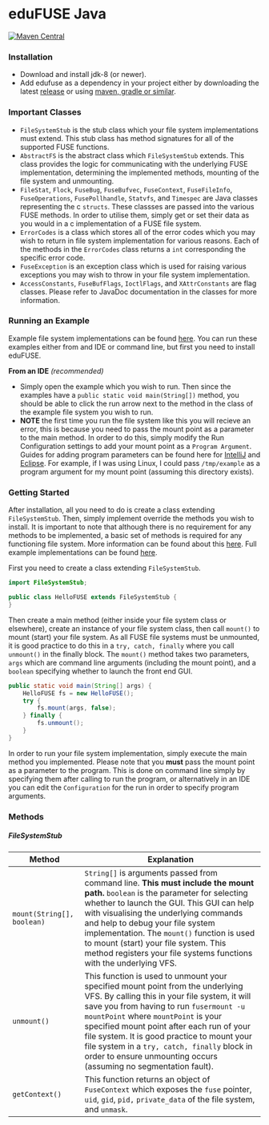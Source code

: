 # eduFUSE Java
[![Maven Central](https://maven-badges.herokuapp.com/maven-central/com.github.lukethompsxn/edufuse/badge.svg)](https://maven-badges.herokuapp.com/maven-central/com.github.lukethompsxn/edufuse)

### Installation
- Download and install jdk-8 (or newer).
- Add edufuse as a dependency in your project either by downloading the latest [release](https://github.com/lukethompsxn/edufuse/releases) or using [maven, gradle or similar](https://mvnrepository.com/artifact/com.github.lukethompsxn/edufuse).

### Important Classes
- `FileSystemStub` is the stub class which your file system implementations must extend. This stub class has method signatures for all of the supported FUSE functions. 
- `AbstractFS` is the abstract class which `FileSystemStub` extends. This class provides the logic for communicating with the underlying FUSE implementation, determining the implemented methods, mounting of the file system and unmounting. 
- `FileStat`, `Flock`, `FuseBug`, `FuseBufvec`, `FuseContext`, `FuseFileInfo`, `FuseOperations`, `FusePollhandle`, `Statvfs`, and `Timespec` are Java classes representing the c `structs`. These classses are passed into the various FUSE methods. In order to utilise them, simply get or set their data as you would in a c implementation of a FUSE file system.
- `ErrorCodes` is a class which stores all of the error codes which you may wish to return in file system implementation for various reasons. Each of the methods in the `ErrorCodes` class returns a `int` corresponding the specific error code.
- `FuseException` is an exception class which is used for raising various exceptions you may wish to throw in your file system implementation.
- `AccessConstants`, `FuseBufFlags`, `IoctlFlags`, and `XAttrConstants` are flag classes. Please refer to JavaDoc documentation in the classes for more information.

### Running an Example
Example file system implementations can be found [here](https://github.com/lukethompsxn/edufuse/tree/master/java/examples/). You can run these examples either from and IDE or command line, but first you need to install eduFUSE.

**From an IDE** *(recommended)*

- Simply open the example which you wish to run. Then since the examples have a `public static void main(String[])` method, you should be able to click the run arrow next to the method in the class of the example file system you wish to run. 
- **NOTE** the first time you run the file system like this you will recieve an error, this is because you need to pass the mount point as a parameter to the main method. In order to do this, simply modify the Run Configuration settings to add your mount point as a `Program Argument`. Guides for adding program parameters can be found here for [IntelliJ](https://stackoverflow.com/questions/2066307/how-do-you-input-commandline-argument-in-intellij-idea) and [Eclipse](https://www.cs.colostate.edu/helpdocs/eclipseCommLineArgs.html). For example, if I was using Linux, I could pass `/tmp/example` as a program argument for my mount point (assuming this directory exists). 

### Getting Started
After installation, all you need to do is create a class extending `FileSystemStub`. Then, simply implement override the methods you wish to install. It is important to note that although there is no requirement for any methods to be implemented, a basic set of methods is required for any functioning file system. More information can be found about this [here](https://github.com/libfuse/libfuse). Full example implementations can be found [here](https://github.com/lukethompsxn/edufuse/tree/master/java/src/main/java/com/edufuse/examples).

First you need to create a class extending `FileSystemStub`.

```java
import FileSystemStub;

public class HelloFUSE extends FileSystemStub { 
}
```

Then create a main method (either inside your file system class or elsewhere), create an instance of your file system class, then call `mount()` to mount (start) your file system. As all FUSE file systems must be unmounted, it is good practice to do this in a `try, catch, finally` where you call `unmount()` in the finally block. The `mount()` method takes two parameters, `args` which are command line arguments (including the mount point), and a `boolean` specifying whether to launch the front end GUI.

```java
public static void main(String[] args) {
	HelloFUSE fs = new HelloFUSE();
 	try {
   		fs.mount(args, false);
	} finally {
   		fs.unmount();
   	}
}
```
In order to run your file system implementation, simply execute the main method you implemented. Please note that you **must** pass the mount point as a parameter to the program. This is done on command line simply by specifying them after calling to run the program, or alternatively in an IDE you can edit the `Configuration` for the run in order to specify program arguments.   

### Methods
##### FileSystemStub 
 **Method** | **Explanation**
 --- | ---
`mount(String[], boolean)` | `String[]` is arguments passed from command line. **This must include the mount path.** `boolean` is the parameter for selecting whether to launch the GUI. This GUI can help with visualising the underlying commands and help to debug your file system implementation. The `mount()` function is used to mount (start) your file system. This method registers your file systems functions with the underlying VFS. 
| `unmount()` | This function is used to unmount your specified mount point from the underlying VFS. By calling this in your file system, it will save you from having to run `fusermount -u mountPoint` where `mountPoint` is your specified mount point after each run of your file system. It is good practice to mount your file system in a `try, catch, finally` block in order to ensure unmounting occurs (assuming no segmentation fault).
| `getContext()` | This function returns an object of `FuseContext` which exposes the `fuse` pointer, `uid`, `gid`, `pid,` `private_data` of the file system, and `unmask`. 
